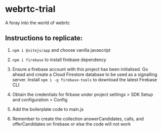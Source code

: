 # webrtc-trial
A foray into the world of webrtc

## Instructions to replicate:
1. `npm i @vitejs/app` and choose vanilla javascript 

2. `npm i firebase` to install firebase dependency

3. Ensure a firebase account with this project has been initialised. Go ahead and create a Cloud Firestore database to be used as a signalling server. Install `npm i -g firebase-tools` to download the latest Firebase CLI

4. Obtain the credentials for firbase under project settings > SDK Setup and configuration > Config

5. Add the boilerplate code to main.js

6. Remember to create the collection answerCandidates, calls, and offerCandidates on firebase or else the code will not work
